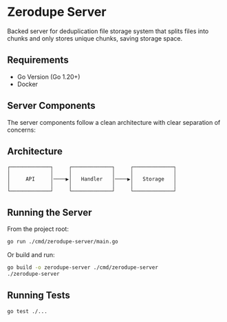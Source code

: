 # Zerodupe Server

Backed server for deduplication file storage system that splits files into chunks and only stores unique chunks, saving storage space.

## Requirements

- Go Version (Go 1.20+)
- Docker

## Server Components

The server components follow a clean architecture with clear separation of concerns:

## Architecture

```
┌─────────────┐     ┌─────────────┐     ┌─────────────┐
│             │     │             │     │             │
│     API     │────▶│   Handler   │────▶│   Storage   │
│             │     │             │     │             │
└─────────────┘     └─────────────┘     └─────────────┘
```

## Running the Server

From the project root:

```sh
go run ./cmd/zerodupe-server/main.go
```

Or build and run:

```sh
go build -o zerodupe-server ./cmd/zerodupe-server
./zerodupe-server
```

## **Running Tests**

```sh
go test ./...
```